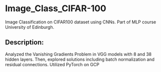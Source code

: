 # Image_Class_CIFAR-100
Image Classification on CIFAR100 dataset using CNNs. Part of MLP course University of Edinburgh.
## Description:
Analyzed the Vanishing Gradients Problem in VGG models with 8 and 38 hidden layers. Then, explored solutions including batch normalization and residual connections. Utilized PyTorch on GCP
